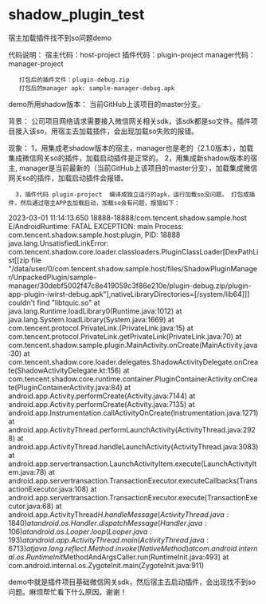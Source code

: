 # shadow_plugin_test
宿主加载插件找不到so问题demo

代码说明：
       宿主代码：host-project
       插件代码：plugin-project
       manager代码：manager-project

       打包后的插件文件：plugin-debug.zip
       打包后的manager apk: sample-manager-debug.apk

demo所用shadow版本：
       当前GitHub上该项目的master分支。

背景：
       公司项目网络请求需要接入微信网关相关sdk，该sdk都是so文件。插件项目接入该so，用宿主去加载插件，会出现加载so失败的报错。

现象：
     1，用集成老shadow版本的宿主，manager也是老的（2.1.0版本），加载集成微信网关so的插件，加载启动插件是正常的。
     2，用集成新shadow版本的宿主,  manager是当前最新的（当前GitHub上该项目的master分支），加载集成微信网关so的插件，加载启动插件会报错。

      3，插件代码 plugin-project  编译成独立运行的apk，运行加载so没问题。 打包成插件，然后通过宿主APP去加载启动，加载so会有问题，报错如下：

2023-03-01 11:14:13.650 18888-18888/com.tencent.shadow.sample.host E/AndroidRuntime: FATAL EXCEPTION: main
    Process: com.tencent.shadow.sample.host:plugin, PID: 18888
    java.lang.UnsatisfiedLinkError: com.tencent.shadow.core.loader.classloaders.PluginClassLoader[DexPathList[[zip file "/data/user/0/com.tencent.shadow.sample.host/files/ShadowPluginManager/UnpackedPlugin/sample-manager/30debf5002f47c8e419059c3f86e210e/plugin-debug.zip/plugin-app-plugin-iwirst-debug.apk"],nativeLibraryDirectories=[/system/lib64]]] couldn't find "libtquic.so"
        at java.lang.Runtime.loadLibrary0(Runtime.java:1012)
        at java.lang.System.loadLibrary(System.java:1669)
        at com.tencent.protocol.PrivateLink.<clinit>(PrivateLink.java:15)
        at com.tencent.protocol.PrivateLink.getPrivateLink(PrivateLink.java:70)
        at com.tencent.shadow.sample.plugin.MainActivity.onCreate(MainActivity.java:30)
        at com.tencent.shadow.core.loader.delegates.ShadowActivityDelegate.onCreate(ShadowActivityDelegate.kt:156)
        at com.tencent.shadow.core.runtime.container.PluginContainerActivity.onCreate(PluginContainerActivity.java:84)
        at android.app.Activity.performCreate(Activity.java:7144)
        at android.app.Activity.performCreate(Activity.java:7135)
        at android.app.Instrumentation.callActivityOnCreate(Instrumentation.java:1271)
        at android.app.ActivityThread.performLaunchActivity(ActivityThread.java:2928)
        at android.app.ActivityThread.handleLaunchActivity(ActivityThread.java:3083)
        at android.app.servertransaction.LaunchActivityItem.execute(LaunchActivityItem.java:78)
        at android.app.servertransaction.TransactionExecutor.executeCallbacks(TransactionExecutor.java:108)
        at android.app.servertransaction.TransactionExecutor.execute(TransactionExecutor.java:68)
        at android.app.ActivityThread$H.handleMessage(ActivityThread.java:1840)
        at android.os.Handler.dispatchMessage(Handler.java:106)
        at android.os.Looper.loop(Looper.java:193)
        at android.app.ActivityThread.main(ActivityThread.java:6713)
        at java.lang.reflect.Method.invoke(Native Method)
        at com.android.internal.os.RuntimeInit$MethodAndArgsCaller.run(RuntimeInit.java:493)
        at com.android.internal.os.ZygoteInit.main(ZygoteInit.java:911)


  demo中就是插件项目基础微信网关sdk，然后宿主去启动插件，会出现找不到so问题。麻烦帮忙看下什么原因。谢谢！


